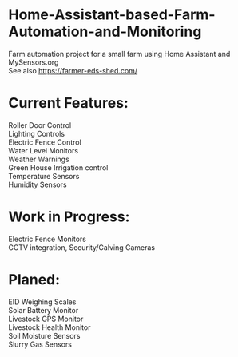 # Home-Assistant-based-Farm-Automation-and-Monitoring
Farm automation project for a small farm using Home Assistant and MySensors.org <br />
See also https://farmer-eds-shed.com/ <br />

# Current Features: <br />
Roller Door Control <br />
Lighting Controls <br />
Electric Fence Control <br />
Water Level Monitors <br />
Weather Warnings <br />
Green House Irrigation control <br />
Temperature Sensors <br />
Humidity Sensors <br />

# Work in Progress: <br />
Electric Fence Monitors <br />
CCTV integration, Security/Calving Cameras <br />

# Planed: <br />
EID Weighing Scales <br />
Solar Battery Monitor <br />
Livestock GPS Monitor <br />
Livestock Health Monitor <br />
Soil Moisture Sensors <br />
Slurry Gas Sensors <br />
